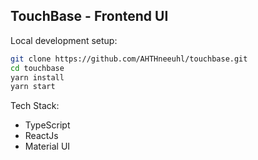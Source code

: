 ## TouchBase - Frontend UI

Local development setup:

```sh
git clone https://github.com/AHTHneeuhl/touchbase.git
cd touchbase
yarn install
yarn start
```

Tech Stack:

- TypeScript
- ReactJs
- Material UI
